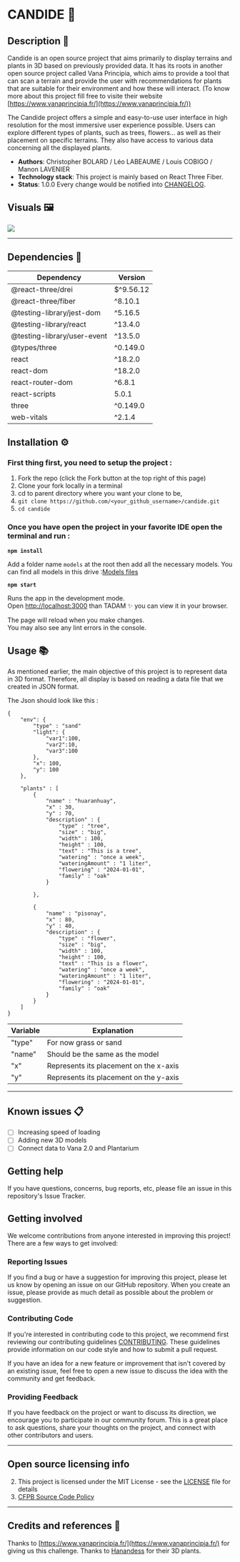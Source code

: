 
# CANDIDE :deciduous_tree:

## Description :speech_balloon:

Candide is an open source project that aims primarily to display terrains and plants in 3D based on previously provided data. It has its roots in another open source project called Vana Principia, which aims to provide a tool that can scan a terrain and provide the user with recommendations for plants that are suitable for their environment and how these will interact. (To know more about this project fill free to visite their website [https://www.vanaprincipia.fr/](https://www.vanaprincipia.fr/))

The Candide project offers a simple and easy-to-use user interface in high resolution for the most immersive user experience possible. Users can explore different types of plants, such as trees, flowers... as well as their placement on specific terrains. They also have access to various data concerning all the displayed plants.

  - **Authors**: Christopher BOLARD / Léo LABEAUME / Louis COBIGO / Manon LAVENIER
  - **Technology stack**: This project is mainly based on React Three Fiber.
  - **Status**:  1.0.0 Every change would be notified into [CHANGELOG](CHANGELOG.md).

## Visuals :framed_picture:
![](plants.gif)

----
## Dependencies :wrench:

| Dependency | Version |
| -------- | ------- |
| @react-three/drei | $^9.56.12    |
| @react-three/fiber | ^8.10.1  |
| @testing-library/jest-dom | ^5.16.5 |
| @testing-library/react | ^13.4.0  |
| @testing-library/user-event | ^13.5.0   |
| @types/three | ^0.149.0  |
| react | ^18.2.0 |
| react-dom | ^18.2.0 |
| react-router-dom | ^6.8.1 |
| react-scripts | 5.0.1 |
| three | ^0.149.0 |
| web-vitals | ^2.1.4 |

## Installation :gear:

### First thing first, you need to setup the project :

1. Fork the repo (click the Fork button at the top right of this page)
2. Clone your fork locally in a terminal
3. cd to parent directory where you want your clone to be, 
4. ```git clone https://github.com/<your_github_username>/candide.git```
5. ```cd candide```


### Once you have open the project in your favorite IDE open the terminal and run :

**```npm install```** 

Add a folder name ```models``` at the root then add all the necessary models.
You can find all models in this drive :[Models files](https://drive.google.com/drive/folders/1D3G-_I8TR3O_4E8dm6BXLe3TgPDZHaIX?usp=share_link)

**`npm start`**

Runs the app in the development mode.\
Open [http://localhost:3000](http://localhost:3000) than TADAM :sparkles: you can view it in your browser.

The page will reload when you make changes.\
You may also see any lint errors in the console.

## Usage :books:
As mentioned earlier, the main objective of this project is to represent data in 3D format. Therefore, all display is based on reading a data file that we created in JSON format.

The Json should look like this :

```
{
    "env": {
        "type" : "sand"
        "light": {
            "var1":100,
            "var2":10,
            "var3":100 
        },
        "x": 100,
        "y": 100
    },

    "plants" : [
        {
            "name" : "huaranhuay",
            "x" : 30,
            "y" : 70,
            "description" : {
                "type" : "tree",
                "size" : "big",
                "width" : 100,
                "height" : 100,
                "text" : "This is a tree",
                "watering" : "once a week",
                "wateringAmount" : "1 liter",
                "flowering" : "2024-01-01",
                "family" : "oak"
            }

        },

        {
            "name" : "pisonay",
            "x" : 80,
            "y" : 40,
            "description" : {
                "type" : "flower",
                "size" : "big",
                "width" : 100,
                "height" : 100,
                "text" : "This is a flower",
                "watering" : "once a week",
                "wateringAmount" : "1 liter",
                "flowering" : "2024-01-01",
                "family" : "oak"
            }
        }
    ]
}
```
| Variable | Explanation |
| -------- | ------- |
| "type" | For now grass or sand  |
| "name" | Should be the same as the model  |
| "x" | Represents its placement on the x-axis  |
| "y" | Represents its placement on the y-axis  |

----
## Known issues :clipboard:

- [ ] Increasing speed of loading
- [ ] Adding new 3D models
- [ ] Connect data to Vana 2.0 and Plantarium

## Getting help

If you have questions, concerns, bug reports, etc, please file an issue in this repository's Issue Tracker.

## Getting involved

We welcome contributions from anyone interested in improving this project! There are a few ways to get involved:

### Reporting Issues

If you find a bug or have a suggestion for improving this project, please let us know by opening an issue on our GitHub repository. When you create an issue, please provide as much detail as possible about the problem or suggestion.

### Contributing Code

If you're interested in contributing code to this project, we recommend first reviewing our contributing guidelines [CONTRIBUTING](CONTRIBUTING.md). These guidelines provide information on our code style and how to submit a pull request.

If you have an idea for a new feature or improvement that isn't covered by an existing issue, feel free to open a new issue to discuss the idea with the community and get feedback.

### Providing Feedback

If you have feedback on the project or want to discuss its direction, we encourage you to participate in our community forum. This is a great place to ask questions, share your thoughts on the project, and connect with other contributors and users.


----

## Open source licensing info
2. This project is licensed under the MIT License - see the [LICENSE](LICENSE) file for details
3. [CFPB Source Code Policy](https://github.com/cfpb/source-code-policy/)

----

## Credits and references :link:

Thanks to [https://www.vanaprincipia.fr/](https://www.vanaprincipia.fr/) for giving us this challenge. 
Thanks to [Hanandess](https://www.vanaprincipia.fr/) for their 3D plants.
